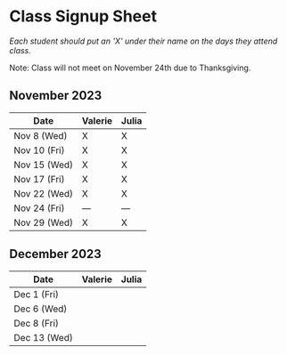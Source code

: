 # Class Signup Sheet

*Each student should put an 'X' under their name on the days they attend class.*

Note: Class will not meet on November 24th due to Thanksgiving.

## November 2023

| Date        | Valerie      | Julia      |
|-------------|-------------|-------------|
| Nov 8 (Wed)  |      X       |       X      |
| Nov 10 (Fri) |        X     |       X      |
| Nov 15 (Wed) |        X     |        X     |
| Nov 17 (Fri) |        X    |        X     |
| Nov 22 (Wed) |     X     |     X       |
| Nov 24 (Fri) |     —       |     —       |
| Nov 29 (Wed) |    X         |       X      |

## December 2023

| Date        | Valerie      | Julia      |
|-------------|-------------|-------------|
| Dec 1 (Fri)  |             |             |
| Dec 6 (Wed)  |             |             |
| Dec 8 (Fri)  |             |             |
| Dec 13 (Wed) |             |             |


